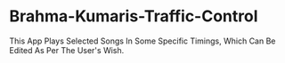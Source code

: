 # Brahma-Kumaris-Traffic-Control
This App Plays Selected Songs In Some Specific Timings, Which Can Be Edited As Per The User's Wish.
